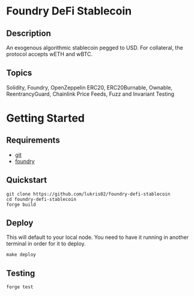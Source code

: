 # Foundry DeFi Stablecoin

## Description
An exogenous algorithmic stablecoin pegged to USD. For collateral, the protocol accepts wETH and wBTC.

## Topics
Solidity, Foundry, OpenZeppelin ERC20, ERC20Burnable, Ownable, ReentrancyGuard, Chainlink Price Feeds, Fuzz and Invariant Testing

# Getting Started

## Requirements

- [git](https://git-scm.com/book/en/v2/Getting-Started-Installing-Git)
- [foundry](https://getfoundry.sh/)

## Quickstart

```
git clone https://github.com/lukris02/foundry-defi-stablecoin
cd foundry-defi-stablecoin
forge build
```

## Deploy

This will default to your local node. You need to have it running in another terminal in order for it to deploy.

```
make deploy
```

## Testing

```
forge test
```
